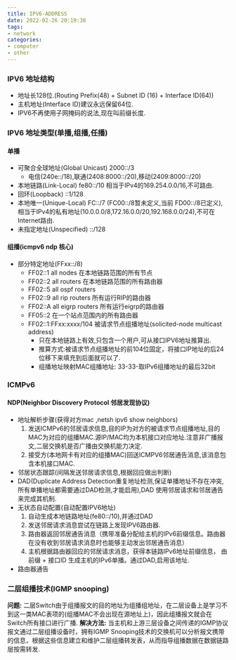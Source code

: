 ```yaml
---
title: IPV6-ADDRESS
date: 2022-02-26 20:19:38
tags:
- network
categories: 
- computer
- other
---
```

### IPV6 地址结构
* 地址长128位.(Routing Prefix(48) + Subnet ID (16) + Interface ID(64))
* 主机地址(Interface ID)建议永远保留64位.
* IPV6不再使用子网掩码的说法,现在叫前缀长度.

### IPV6 地址类型(单播,组播,任播)
#### 单播
* 可聚合全球地址(Global Unicast) 2000::/3
    * 电信(240e::/18),联通(2408:8000::/20),移动(2409:8000::/20)
* 本地链路(Link-Local) fe80::/10 相当于IPv4的169.254.0.0/16,不可路由.
* 回环(Loopback) ::1/128
* 本地唯一(Unique-Local) FC::/7 (FC00::/8暂未定义,当前 FD00::/8已定义),相当于IPv4的私有地址(10.0.0.0/8,172.16.0.0/20,192.168.0.0/24),不可在Internet路由.
* 未指定地址(Unspecified) ::/128

#### 组播(icmpv6 ndp 核心)
* 部分特定地址(FFxx::/8)
  * FF02::1 all nodes 在本地链路范围的所有节点
  * FF02::2 all routers 在本地链路范围的所有路由器
  * FF02::5 all ospf routers
  * FF02::9 all rip routers 所有运行RIP的路由器
  * FF02::A all eigrp routers 所有运行eigrp的路由器
  * FF05::2 在一个站点范围内的所有路由器
  * FF02::1:FFxx:xxxx/104 被请求节点组播地址(solicited-node multicast address)
    * 只在本地链路上有效,只包含一个用户,可从接口IPV6地址推算出.
    * 推算方式:被请求节点组播地址的前104位固定，将接口IP地址的后24位移下来填充到后面就可以了.
    * 组播地址映射MAC组播地址: 33-33-取IPv6组播地址的最后32bit

### ICMPv6
#### NDP(Neighbor Discovery Protocol 邻居发现协议)
* 地址解析步骤(获得对方mac ,netsh ipv6 show neighbors)
  1. 发送ICMPv6的邻居请求信息,目的IP为对方的被请求节点组播地址,目的MAC为对应的组播MAC.源IP/MAC均为本机接口对应地址.注意非广播报文,二层交换机是否广播由交换机能力决定.
  2. 接受方(本地网卡有对应的组播MAC)回送ICMPV6邻居通告消息,该消息包含本机接口MAC.
* 邻居状态跟踪(间隔发送邻居请求信息,根据回应做出判断)
* DAD(Duplicate Address Detection重复地址检测,保证单播地址不存在冲突,所有单播地址都需要通过DAD检测,才能启用),DAD 使用邻居请求和邻居通告来完成其机制.
* 无状态自动配置(自动配置IPV6地址)
  1. 自动生成本地链路地址(fe80::/10),并通过DAD
  2. 发送邻居请求消息尝试在链路上发现IPV6路由器.
  3. 路由器返回邻居通告消息（携带准备分配给主机的IPv6前缀信息。路由器在没有收到邻居请求消息时也能够主动发出邻居通告消息）
  4. 主机根据路由器回应的邻居请求消息，获得本链路IPv6地址前缀信息， 由前缀 + 接口ID 生成主机的IPv6单播。通过DAD,启用该地址.
* 路由器通告

### 二层组播技术(IGMP snooping)
  **问题:** 二层Switch由于组播报文的目的地址为组播组地址，在二层设备上是学习不到这一类MAC表项的(组播MAC不会出现在源地址上)，因此组播报文就会在Switch所有接口进行广播.
  **解决方法:** 当主机和上游三层设备之间传递的IGMP协议报文通过二层组播设备时，拥有IGMP Snooping技术的交换机可以分析报文携带的信息，根据这些信息建立和维护二层组播转发表，从而指导组播数据在数据链路层按需转发.
